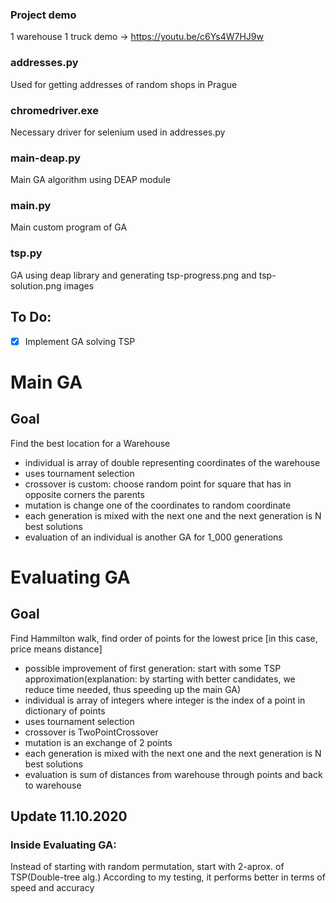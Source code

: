 ### Project demo

1 warehouse 1 truck demo -> https://youtu.be/c6Ys4W7HJ9w

### addresses.py

Used for getting addresses of random shops in Prague

### chromedriver.exe

Necessary driver for selenium used in addresses.py

### main-deap.py

Main GA algorithm using DEAP module

### main.py

Main custom program of GA

### tsp.py

GA using deap library and generating tsp-progress.png and tsp-solution.png images

## To Do:

- [x] Implement GA solving TSP

# Main GA
## Goal
Find the best location for a Warehouse

- individual is array of double representing coordinates of the warehouse
- uses tournament selection
- crossover is custom: choose random point for square that has in opposite corners the parents
- mutation is change one of the coordinates to random coordinate
- each generation is mixed with the next one and the next generation is N best solutions
- evaluation of an individual is another GA for 1_000 generations

# Evaluating GA
## Goal
Find Hammilton walk, find order of points for the lowest price
[in this case, price means distance]

- possible improvement of first generation: start with some TSP approximation(explanation: by starting with better candidates, we reduce time needed, thus speeding up the main GA)
- individual is array of integers where integer is the index of a point in dictionary of points
- uses tournament selection
- crossover is TwoPointCrossover
- mutation is an exchange of 2 points
- each generation is mixed with the next one and the next generation is N best solutions
- evaluation is sum of distances from warehouse through points and back to warehouse

## Update 11.10.2020
### Inside Evaluating GA:
Instead of starting with random permutation, start with 2-aprox. of TSP(Double-tree alg.)
According to my testing, it performs better in terms of speed and accuracy
